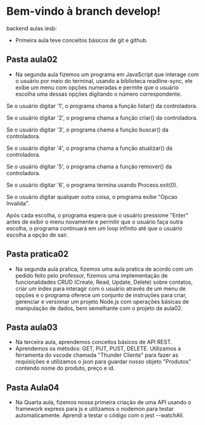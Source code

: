 # Bem-vindo à branch develop!


backend aulas iesb:


- Primeira aula teve conceitos básicos de git e github.

## Pasta aula02
- Na segunda aula fizemos um programa em JavaScript que interage com o usuário por meio do terminal, usando a biblioteca readline-sync, ele exibe um menu com opções numeradas e permite que o usuário escolha uma dessas opções digitando o número correspondente.

 Se o usuário digitar '1', o programa chama a função listar() da controladora.
 
 Se o usuário digitar '2', o programa chama a função criar() da controladora.
 
 Se o usuário digitar '3', o programa chama a função buscar() da controladora.
 
 Se o usuário digitar '4', o programa chama a função atualizar() da controladora.
 
 Se o usuário digitar '5', o programa chama a função remover() da controladora.
 
 Se o usuário digitar '6', o programa termina usando Process.exit(0).
 
 Se o usuário digitar qualquer outra coisa, o programa exibe "Opcao Invalida".

Após cada escolha, o programa espera que o usuário pressione "Enter" antes de exibir o menu novamente e permitir que o usuário faça outra escolha, o programa continuará em um loop infinito até que o usuário escolha a opção de sair.

## Pasta pratica02

- Na segunda aula pratica, fizemos uma aula pratica de acordo com um pedido feito pelo professor, fizemos uma implementação de funcionalidades CRUD (Create, Read, Update, Delete) sobre contatos, criar um index para interagir com o usuário através de um menu de opções e o programa oferece um conjunto de instruções para criar, gerenciar e versionar um projeto Node.js com operações básicas de manipulação de dados, bem semelhante com o projeto da aula02.

## Pasta aula03

- Na terceira aula, aprendemos conceitos básicos de API REST.
-  Aprendemos os métodos: GET, PUT, PUST, DELETE. Utilizamos a ferramenta do vscode chamada "Thunder Cliente" para fazer as requisições e utilizamos o json para guardar nosso objeto "Produtos" contendo nome do produto, preço e id.

## Pasta Aula04

- Na Quarta aula, fizemos nossa primeira criação de uma API usando o framework express para js e utilizamos o nodemon para testar automaticamente. Aprendi a testar o código com o jest --watchAll.
